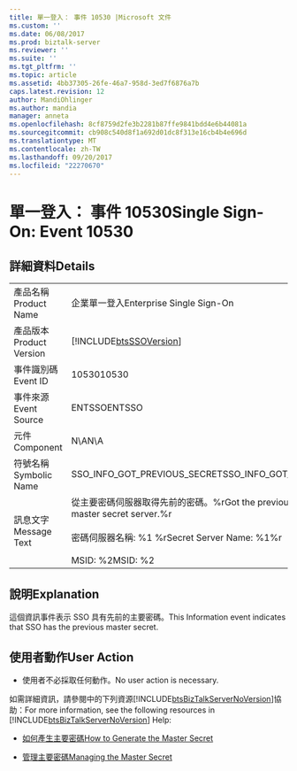 ```yaml
---
title: 單一登入： 事件 10530 |Microsoft 文件
ms.custom: ''
ms.date: 06/08/2017
ms.prod: biztalk-server
ms.reviewer: ''
ms.suite: ''
ms.tgt_pltfrm: ''
ms.topic: article
ms.assetid: 4bb37305-26fe-46a7-958d-3ed7f6876a7b
caps.latest.revision: 12
author: MandiOhlinger
ms.author: mandia
manager: anneta
ms.openlocfilehash: 8cf8759d2fe3b2281b87ffe9841bdd4e6b44081a
ms.sourcegitcommit: cb908c540d8f1a692d01dc8f313e16cb4b4e696d
ms.translationtype: MT
ms.contentlocale: zh-TW
ms.lasthandoff: 09/20/2017
ms.locfileid: "22270670"
---
```

# <a name="single-sign-on-event-10530"></a><span data-ttu-id="8e1ac-102">單一登入： 事件 10530</span><span class="sxs-lookup"><span data-stu-id="8e1ac-102">Single Sign-On: Event 10530</span></span>
## <a name="details"></a><span data-ttu-id="8e1ac-103">詳細資料</span><span class="sxs-lookup"><span data-stu-id="8e1ac-103">Details</span></span>  
  
|||  
|-|-|  
|<span data-ttu-id="8e1ac-104">產品名稱</span><span class="sxs-lookup"><span data-stu-id="8e1ac-104">Product Name</span></span>|<span data-ttu-id="8e1ac-105">企業單一登入</span><span class="sxs-lookup"><span data-stu-id="8e1ac-105">Enterprise Single Sign-On</span></span>|  
|<span data-ttu-id="8e1ac-106">產品版本</span><span class="sxs-lookup"><span data-stu-id="8e1ac-106">Product Version</span></span>|[!INCLUDE[btsSSOVersion](../includes/btsssoversion-md.md)]|  
|<span data-ttu-id="8e1ac-107">事件識別碼</span><span class="sxs-lookup"><span data-stu-id="8e1ac-107">Event ID</span></span>|<span data-ttu-id="8e1ac-108">10530</span><span class="sxs-lookup"><span data-stu-id="8e1ac-108">10530</span></span>|  
|<span data-ttu-id="8e1ac-109">事件來源</span><span class="sxs-lookup"><span data-stu-id="8e1ac-109">Event Source</span></span>|<span data-ttu-id="8e1ac-110">ENTSSO</span><span class="sxs-lookup"><span data-stu-id="8e1ac-110">ENTSSO</span></span>|  
|<span data-ttu-id="8e1ac-111">元件</span><span class="sxs-lookup"><span data-stu-id="8e1ac-111">Component</span></span>|<span data-ttu-id="8e1ac-112">N\A</span><span class="sxs-lookup"><span data-stu-id="8e1ac-112">N\A</span></span>|  
|<span data-ttu-id="8e1ac-113">符號名稱</span><span class="sxs-lookup"><span data-stu-id="8e1ac-113">Symbolic Name</span></span>|<span data-ttu-id="8e1ac-114">SSO_INFO_GOT_PREVIOUS_SECRET</span><span class="sxs-lookup"><span data-stu-id="8e1ac-114">SSO_INFO_GOT_PREVIOUS_SECRET</span></span>|  
|<span data-ttu-id="8e1ac-115">訊息文字</span><span class="sxs-lookup"><span data-stu-id="8e1ac-115">Message Text</span></span>|<span data-ttu-id="8e1ac-116">從主要密碼伺服器取得先前的密碼。%r</span><span class="sxs-lookup"><span data-stu-id="8e1ac-116">Got the previous secret from the master secret server.%r</span></span><br /><br /> <span data-ttu-id="8e1ac-117">密碼伺服器名稱: %1 %r</span><span class="sxs-lookup"><span data-stu-id="8e1ac-117">Secret Server Name: %1%r</span></span><br /><br /> <span data-ttu-id="8e1ac-118">MSID: %2</span><span class="sxs-lookup"><span data-stu-id="8e1ac-118">MSID: %2</span></span>|  
  
## <a name="explanation"></a><span data-ttu-id="8e1ac-119">說明</span><span class="sxs-lookup"><span data-stu-id="8e1ac-119">Explanation</span></span>  
 <span data-ttu-id="8e1ac-120">這個資訊事件表示 SSO 具有先前的主要密碼。</span><span class="sxs-lookup"><span data-stu-id="8e1ac-120">This Information event indicates that SSO has the previous master secret.</span></span>  
  
## <a name="user-action"></a><span data-ttu-id="8e1ac-121">使用者動作</span><span class="sxs-lookup"><span data-stu-id="8e1ac-121">User Action</span></span>  
  
-   <span data-ttu-id="8e1ac-122">使用者不必採取任何動作。</span><span class="sxs-lookup"><span data-stu-id="8e1ac-122">No user action is necessary.</span></span>  
  
 <span data-ttu-id="8e1ac-123">如需詳細資訊，請參閱中的下列資源[!INCLUDE[btsBizTalkServerNoVersion](../includes/btsbiztalkservernoversion-md.md)]協助：</span><span class="sxs-lookup"><span data-stu-id="8e1ac-123">For more information, see the following resources in [!INCLUDE[btsBizTalkServerNoVersion](../includes/btsbiztalkservernoversion-md.md)] Help:</span></span>  
  
-   [<span data-ttu-id="8e1ac-124">如何產生主要密碼</span><span class="sxs-lookup"><span data-stu-id="8e1ac-124">How to Generate the Master Secret</span></span>](../core/how-to-generate-the-master-secret.md)  
  
-   [<span data-ttu-id="8e1ac-125">管理主要密碼</span><span class="sxs-lookup"><span data-stu-id="8e1ac-125">Managing the Master Secret</span></span>](../core/managing-the-master-secret.md)